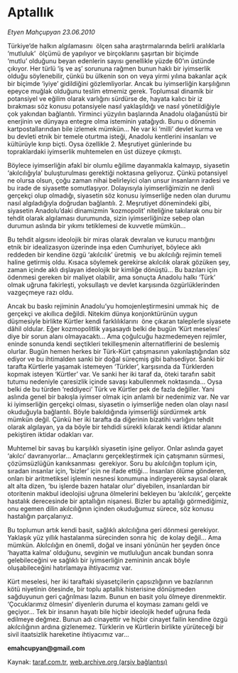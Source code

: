 # Aptallık 

*Etyen Mahçupyan 23.06.2010*

<div class="yazi">
<p>Türkiye’de halkın algılamasını  ölçen saha araştırmalarında belirli aralıklarla ‘mutluluk’  ölçümü de yapılıyor ve birçoklarını şaşırtan bir biçimde ‘mutlu’ olduğunu beyan edenlerin sayısı genellikle yüzde 60’ın üstünde çıkıyor. Her türlü ‘iş ve aş’ sorununa rağmen bunun haklı bir iyimserlik olduğu söylenebilir, çünkü bu ülkenin son on veya yirmi yılına bakanlar açık bir biçimde ‘iyiye’ gidildiğini gözlemliyorlar. Ancak bu iyimserliğin karşılığının epeyce muğlak olduğunu teslim etmemiz gerek. Toplumsal dinamik bir potansiyel ve eğilim olarak varlığını sürdürse de, hayata kalıcı bir iz bırakması söz konusu potansiyele nasıl yaklaşıldığı ve nasıl yönetildiğiyle çok yakından bağlantılı. Yirminci yüzyılın başlarında Anadolu olağanüstü bir enerjinin ve dünyaya entegre olma isteminin yatağıydı. Bunu o dönemin kartpostallarından bile izlemek mümkün... Ne var ki ‘milli’ devlet kurma ve bu devleti etnik bir temele oturtma isteği, Anadolu kentlerini insanları ve kültürüyle kırıp biçti. Oysa özellikle 2. Meşrutiyet günlerinde bu topraklardaki iyimserlik muhtemelen en üst düzeye çıkmıştı.</p>
<p>Böylece iyimserliğin afakî bir olumlu eğilime dayanmakla kalmayıp, siyasetin ‘akılcılığıyla’ buluşturulması gerektiği noktasına geliyoruz. Çünkü potansiyel ne olursa olsun, çoğu zaman nihai belirleyici olan unsur insanların iradesi ve bu irade de siyasette somutlaşıyor. Dolayısıyla iyimserliğimizin ne denli gerçekçi olup olmadığı, siyasetin söz konusu iyimserliğe neden olan durumu nasıl algıladığıyla doğrudan bağlantılı. 2. Meşrutiyet dönemindeki gibi, siyasetin Anadolu’daki dinamizmin ‘kozmopolit’ niteliğine takılarak onu bir tehdit olarak algılaması durumunda, sizin iyimserliğinize sebep olan durumun aslında bir yıkımı tetiklemesi de kuvvetle mümkün...</p>
<p>Bu tehdit algısını ideolojik bir miras olarak devralan ve kurucu mantığını  etnik bir idealizasyon üzerinde inşa eden Cumhuriyet, böylece aklı  reddeden bir kendine özgü ‘akılcılık’ üretmiş  ve bu akılcılığı rejimin temeli haline getirmiş oldu. Kısaca söylemek gerekirse akılcılık olarak gözüken şey, zaman içinde aklı dışlayan ideolojik bir kimliğe dönüştü... Bu bazıları için ödenmesi gereken bir maliyet olabilir, ama sonuçta Anadolu halkı ‘Türk’ olmak uğruna fakirleşti, yoksullaştı ve devlet karşısında özgürlüklerinden vazgeçmeye razı oldu.</p>
<p>Ancak bu baskı rejiminin Anadolu’yu homojenleştirmesini ummak hiç  de gerçekçi ve akıllıca değildi. Nitekim dünya konjonktürünün uygun düşmesiyle birlikte Kürtler kendi farklılıklarını  öne çıkaran taleplerle siyasete dâhil oldular. Eğer kozmopolitlik yaşasaydı belki de bugün ‘Kürt meselesi’ diye bir sorun alanı olmayacaktı... Ama çoğulcuğu hazmedemeyen rejimler, eninde sonunda kendi seçtikleri tekilleşmenin alternatiflerini de beslemiş olurlar. Bugün hemen herkes bir Türk-Kürt çatışmasının yakınlaştığından söz ediyor ve bu ihtimalden sanki bir doğal süreçmiş gibi bahsediyor. Sanki bir tarafta Kürtlerle yaşamak istemeyen ‘Türkler’, karşısında da Türklerden kopmak isteyen ‘Kürtler’ var. Ve sanki her iki taraf da, öteki tarafın sabit tutumu nedeniyle çaresizlik içinde savaşı kabullenmek noktasında... Oysa belki de bu türden ‘reddiyeci’ Türk ve Kürtler pek de fazla değiller. Yani aslında genel bir bakışla iyimser olmak için anlamlı bir nedenimiz var. Ne var ki iyimserliğin gerçekçi olması, siyasetin o iyimserliğe neden olan olayı nasıl okuduğuyla bağlantılı. Böyle bakıldığında iyimserliği sürdürmek artık mümkün değil. Çünkü her iki tarafta da diğerinin bizatihi varlığını tehdit olarak algılayan, ya da böyle bir tehdidi sürekli kılarak kendi iktidar alanını pekiştiren iktidar odakları var.</p>
<p>Muhtemel bir savaş bu karşılıklı siyasetin işine geliyor. Onlar aslında gayet ‘akılcı’ davranıyorlar... Amaçlarını gerçekleştirmek için çatışmanın sürmesi, çözümsüzlüğün kanıksanması  gerekiyor. Soru bu akılcılığın toplum için, sıradan insanlar için, ‘bizler’ için ne ifade ettiği... İnsanları ölüme gönderen, onları bir aritmetiksel işlemin nesnesi konumuna indirgeyerek sayısal olarak alt alta dizen, ‘bu işlerde bazen hatalar olur’ diyebilen, insanlardan bir otoritenin makbul ideolojisi uğruna ölmelerini bekleyen bu ‘akılcılık’, gerçekte hastalık derecesinde bir aptallığın nişanesi. Bizler bu aptallığı görmediğimiz, onu egemen dilin akılcılığının içinden okuduğumuz sürece, söz konusu hastalığın parçalarıyız.</p>
<p>Bu toplumun artık kendi basit, sağlıklı akılcılığına geri dönmesi gerekiyor. Yaklaşık yüz yıllık hastalanma sürecinden sonra hiç  de kolay değil... Ama mümkün. Akılcılığın en önemli, doğal ve insani yönünün her şeyden önce ‘hayatta kalma’ olduğunu, sevginin ve mutluluğun ancak bundan sonra gelebileceğini ve sağlıklı bir iyimserliğin zemininin ancak böyle oluşabileceğini hatırlamaya ihtiyacımız var.</p>
<p>Kürt meselesi, her iki taraftaki siyasetçilerin çapsızlığının ve bazılarının kötü niyetinin ötesinde, bir toplu aptallık histerisine dönüşmeden sağduyunun geri çağrılması lazım. Bunun en basit yolu ölmeye direnmektir. ‘Çocuklarımız ölmesin’ diyenlerin duruma el koyması zamanı geldi ve geçiyor... Tek bir insanın hayatı bile hiçbir ideolojik hedef uğruna feda edilmeye değmez. Bunun adı cinayettir ve hiçbir cinayet failin kendine özgü akılcılığının ardına gizlenemez. Türklerin ve Kürtlerin birlikte yürüteceği bir sivil itaatsizlik hareketine ihtiyacımız var...</p>
<p><b>emahcupyan@gmail.com</b></p></div>

Kaynak: [taraf.com.tr](http://www.taraf.com.tr:80/etyen-mahcupyan/makale-aptallik.htm), [web.archive.org (arşiv bağlantısı)](http://web.archive.org/web/20100626104531/http://www.taraf.com.tr:80/etyen-mahcupyan/makale-aptallik.htm)
